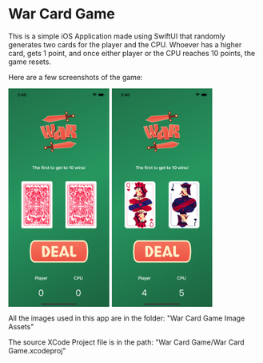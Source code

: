 # War Card Game

This is a simple iOS Application made using SwiftUI that randomly generates two cards for the player and the CPU.
Whoever has a higher card, gets 1 point, and once either player or the CPU reaches 10 points, the game resets.

Here are a few screenshots of the game:

<div style="display:flex;">
  <img src="Screenshots/Screenshot1.png" alt="Screenshot 1" style="width:40%; margin-right:5px;">
  <img src="Screenshots/Screenshot2.png" alt="Screenshot 2" style="width:40%;">
</div>

All the images used in this app are in the folder: "War Card Game Image Assets"

The source XCode Project file is in the path: "War Card Game/War Card Game.xcodeproj" 
